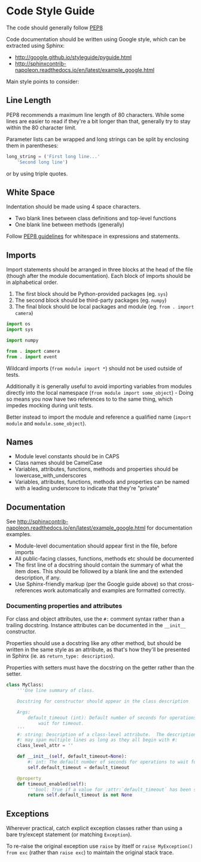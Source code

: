 # Code Style Guide

The code should generally follow [PEP8](https://www.python.org/dev/peps/pep-0008/)

Code documentation should be written using Google style, which can be extracted
using Sphinx:
* http://google.github.io/styleguide/pyguide.html
* http://sphinxcontrib-napoleon.readthedocs.io/en/latest/example_google.html


Main style points to consider:

## Line Length

PEP8 recommends a maximum line length of 80 characters.  While some lines
are easier to read if they're a bit longer than that, generally try to stay
within the 80 character limit.

Parameter lists can be wrapped and long strings can be split by enclosing them
in parentheses:

````python
long_string = ('First long line...'
    'Second long line')
````

or by using triple quotes.

## White Space

Indentation should be made using 4 space characters.

* Two blank lines between class definitions and top-level functions
* One blank line between methods (generally)

Follow [PEP8 guidelines](https://www.python.org/dev/peps/pep-0008/#whitespace-in-expressions-and-statements)
for whitespace in expressions and statements.

## Imports

Import statements should be arranged in three blocks at the head of the file
(though after the module documentation).  Each block of imports should be in
alphabetical order.

1. The first block should be Python-provided packages (eg. `sys`)
2. The second block should be third-party packages (eg. `numpy`)
3. The final block should be local packages and module (eg. `from . import camera`)

````python
import os
import sys

import numpy

from . import camera
from . import event
````

Wildcard imports (`from module import *`) should not be used outside of tests.

Additionally it is generally useful to avoid importing variables from modules
directly into the local namespace (`from module import some_object`) - Doing
so means you now have two references to to the same thing, which impedes
mocking during unit tests.

Better instead to import the module and reference a qualified name (`import module`
and `module.some_object`).

## Names

* Module level constants should be in CAPS
* Class names should be CamelCase
* Variables, attributes, functions, methods and properties should be lowercase_with_underscores
* Variables, attributes, functions, methods and properties can be named with a
leading underscore to indicate that they're "private"

## Documentation

See http://sphinxcontrib-napoleon.readthedocs.io/en/latest/example_google.html
for documentation examples.

* Module-level documentation should appear first in the file, before imports
* All public-facing classes, functions, methods etc should be documented
* The first line of a docstring should contain the summary of what the item does.
This should be followed by a blank line and the extended description, if any.
* Use Sphinx-friendly markup (per the Google guide above) so that cross-references
work automatically and examples are formatted correctly.

### Documenting properties and attributes

For class and object attributes, use the `#:` comment syntax rather than a
trailing docstring.  Instance attributes can be documented in the `__init__`
constructor.

Properties should use a docstring like any other method, but should be
written in the same style as an attribute, as that's how they'll be presented
in Sphinx (ie. as `return_type: description`).

Properties with setters must have the docstring on the getter rather than
the setter.


```python
class MyClass:
    '''One line summary of class.

    Docstring for constructor should appear in the class description

    Args:
        default_timeout (int): Default number of seconds for operations to
            wait for timeout.
    '''
    #: string: Description of a class-level attribute.  The description
    #: may span multiple lines as long as they all begin with #:
    class_level_attr = ''

    def __init__(self, default_timeout=None):
        #: int: The default number of seconds for operations to wait for timeout.
        self.default_timeout = default_timeout

    @property
    def timeout_enabled(self):
        '''bool: True if a value for :attr:`default_timeout` has been set.'''
        return self.default_timeout is not None
```


## Exceptions

Wherever practical, catch explicit exception classes rather than using
a bare try/except statement (or matching `Exception`).

To re-raise the original exception use `raise` by itself or
`raise MyException() from exc`
(rather than `raise exc`) to maintain the original stack trace.
